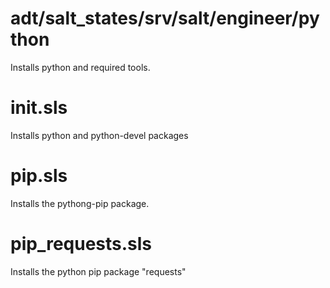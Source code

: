 adt/salt_states/srv/salt/engineer/python
==========

Installs python and required tools. 

init.sls
===

Installs python and python-devel packages

pip.sls
===

Installs the pythong-pip package. 

pip_requests.sls
===

Installs the python pip package "requests"
